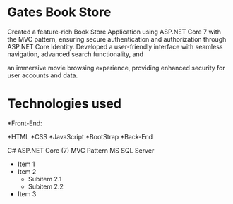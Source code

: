 # Gates Book Store
Created a feature-rich Book Store Application using ASP.NET Core 7 with the MVC pattern,
ensuring secure authentication and authorization through ASP.NET Core Identity.
Developed a user-friendly interface with seamless navigation, advanced search functionality, and

an immersive movie browsing experience, providing enhanced security for user accounts and data.

# Technologies used 
*Front-End:

  *HTML
  *CSS
  *JavaScript
  *BootStrap
*Back-End

C#
ASP.NET Core (7)
MVC Pattern
MS SQL Server


* Item 1
* Item 2
  * Subitem 2.1
  * Subitem 2.2
* Item 3
